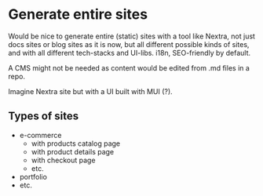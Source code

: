# Generate entire sites

Would be nice to generate entire (static) sites with a tool like Nextra, not just docs sites or blog sites as it is now, but all different possible kinds of sites, and with all different tech-stacks and UI-libs. i18n, SEO-friendly by default.

A CMS might not be needed as content would be edited from .md files in a repo.

Imagine Nextra site but with a UI built with MUI (?).

## Types of sites

- e-commerce
  - with products catalog page
  - with product details page
  - with checkout page
  - etc.
- portfolio
- etc.
